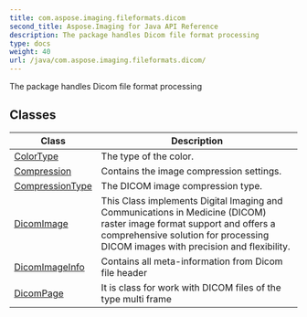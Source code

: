 ```yaml
---
title: com.aspose.imaging.fileformats.dicom
second_title: Aspose.Imaging for Java API Reference
description: The package handles Dicom file format processing
type: docs
weight: 40
url: /java/com.aspose.imaging.fileformats.dicom/
---
```


The package handles Dicom file format processing


## Classes

| Class | Description |
| --- | --- |
| [ColorType](../com.aspose.imaging.fileformats.dicom/colortype) | The type of the color. |
| [Compression](../com.aspose.imaging.fileformats.dicom/compression) | Contains the image compression settings. |
| [CompressionType](../com.aspose.imaging.fileformats.dicom/compressiontype) | The DICOM image compression type. |
| [DicomImage](../com.aspose.imaging.fileformats.dicom/dicomimage) | This Class implements Digital Imaging and Communications in Medicine (DICOM) raster image format support and offers a comprehensive solution for processing DICOM images with precision and flexibility. |
| [DicomImageInfo](../com.aspose.imaging.fileformats.dicom/dicomimageinfo) | Contains all meta-information from Dicom file header |
| [DicomPage](../com.aspose.imaging.fileformats.dicom/dicompage) | It is class for work with DICOM files of the type multi frame |
